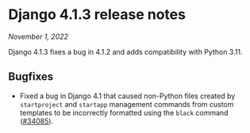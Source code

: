 # Django 4.1.3 release notes

*November 1, 2022*

Django 4.1.3 fixes a bug in 4.1.2 and adds compatibility with Python 3.11.

## Bugfixes

* Fixed a bug in Django 4.1 that caused non-Python files created by
  `startproject` and `startapp` management commands from custom templates
  to be incorrectly formatted using the `black` command ([#34085](https://code.djangoproject.com/ticket/34085)).
